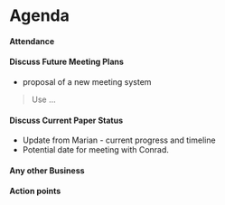 # Agenda

#### Attendance

#### Discuss Future Meeting Plans 
- proposal of a new meeting system

>Use ...

#### Discuss Current Paper Status 
- Update from Marian - current progress and timeline 
- Potential date for meeting with Conrad.

#### Any other Business

#### Action points
